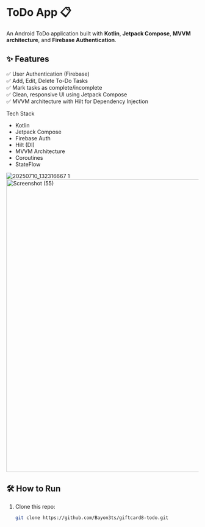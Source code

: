 # ToDo App 📋

An Android ToDo application built with **Kotlin**, **Jetpack Compose**, **MVVM architecture**, and **Firebase Authentication**.

## ✨ Features

✅ User Authentication (Firebase)  
✅ Add, Edit, Delete To-Do Tasks  
✅ Mark tasks as complete/incomplete  
✅ Clean, responsive UI using Jetpack Compose  
✅ MVVM architecture with Hilt for Dependency Injection  

Tech Stack

- Kotlin
- Jetpack Compose
- Firebase Auth
- Hilt (DI)
- MVVM Architecture
- Coroutines
- StateFlow


![20250710_132316667 1](https://github.com/user-attachments/assets/9d1b2828-4d80-4247-a3bf-62393de51c08)
<img width="1366" height="768" alt="Screenshot (55)" src="https://github.com/user-attachments/assets/8352de0f-641c-4b14-b446-3c9927a6cc54" />



## 🛠 How to Run

1. Clone this repo:
   ```bash
   git clone https://github.com/Bayon3ts/giftcard8-todo.git

